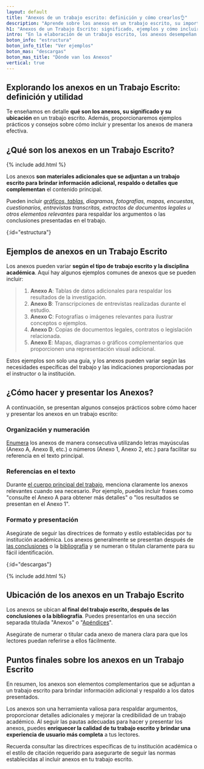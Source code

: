 ```yaml
---
layout: default
title: "Anexos de un trabajo escrito: definición y cómo crearlos👌"
description: "Aprende sobre los anexos en un trabajo escrito, su importancia y cómo agregarlos adecuadamente. Crea anexos efectivos en tus trabajos escritos. ↩"
h1: "Anexos de un Trabajo Escrito: significado, ejemplos y cómo incluirlos"
intro: "En la elaboración de un trabajo escrito, los anexos desempeñan un papel importante al proporcionar información complementaria y respaldo a los datos presentados en el cuerpo principal del documento."
boton_info: "estructura"
boton_info_title: "Ver ejemplos"
boton_mas: "descargas"
boton_mas_title: "Dónde van los Anexos"
vertical: true
---
```

## Explorando los anexos en un Trabajo Escrito: definición y utilidad

Te enseñamos en detalle **qué son los anexos, su significado y su ubicación** en un trabajo escrito. Además, proporcionaremos ejemplos prácticos y consejos sobre cómo incluir y presentar los anexos de manera efectiva.

## ¿Qué son los anexos en un Trabajo Escrito?

{% include add.html %}

Los anexos **son materiales adicionales que se adjuntan a un trabajo escrito para brindar información adicional, respaldo o detalles que complementan** el contenido principal.

Pueden incluir *[gráficos, tablas,]({{'normas-apa/tablas-y-figuras-normas-apa'|relative_url}} "Tablas y gráficos Normas APA") diagramas, fotografías, mapas, encuestas, cuestionarios, entrevistas transcritas, extractos de documentos legales u otros elementos relevantes* para respaldar los argumentos o las conclusiones presentadas en el trabajo.
<!-- Anclaje para que la barra fijada no cubra el siguiente subtítulo -->
{:id="estructura"}

## Ejemplos de anexos en un Trabajo Escrito

Los anexos pueden variar **según el tipo de trabajo escrito y la disciplina académica**. Aquí hay algunos ejemplos comunes de anexos que se pueden incluir:

>1. **Anexo A**: Tablas de datos adicionales para respaldar los resultados de la investigación.
>2. **Anexo B**: Transcripciones de entrevistas realizadas durante el estudio.
>3. **Anexo C**: Fotografías o imágenes relevantes para ilustrar conceptos o ejemplos.
>4. **Anexo D**: Copias de documentos legales, contratos o legislación relacionada.
>5. **Anexo E**: Mapas, diagramas o gráficos complementarios que proporcionen una representación visual adicional.

Estos ejemplos son solo una guía, y los anexos pueden variar según las necesidades específicas del trabajo y las indicaciones proporcionadas por el instructor o la institución.

## ¿Cómo hacer y presentar los Anexos?

A continuación, se presentan algunos consejos prácticos sobre cómo hacer y presentar los anexos en un trabajo escrito:

### Organización y numeración

[Enumera]({{'numeracion-trabajo-escrito'|relative_url}} "Numeración trabajo escrito") los anexos de manera consecutiva utilizando letras mayúsculas (Anexo A, Anexo B, etc.) o números (Anexo 1, Anexo 2, etc.) para facilitar su referencia en el texto principal.

### Referencias en el texto

Durante [el cuerpo principal del trabajo]({{'cuerpo-trabajo-escrito'|relative_url}} "Cuerpo trabajo escrito"), menciona claramente los anexos relevantes cuando sea necesario. Por ejemplo, puedes incluir frases como "consulte el Anexo A para obtener más detalles" o "los resultados se presentan en el Anexo 1".

### Formato y presentación

Asegúrate de seguir las directrices de formato y estilo establecidas por tu institución académica. Los anexos generalmente se presentan después de [las conclusiones]({{'conclusiones-trabajo-escrito'|relative_url}} "Conclusiones trabajo escrito") o la [bibliografía]({{'bibliografia-trabajo-escrito'|relative_url}} "Bibliografía trabajo escrito") y se numeran o titulan claramente para su fácil identificación.
<!-- Anclaje para que la barra fijada no cubra el siguiente subtítulo -->
{:id="descargas"}

{% include add.html %}

## Ubicación de los anexos en un Trabajo Escrito

Los anexos se ubican **al final del trabajo escrito, después de las conclusiones o la bibliografía**. Puedes presentarlos en una sección separada titulada "Anexos" o "[Apéndices]({{'apendice-trabajo-escrito'|relative_url}} "Apéndices trabajo escrito")".

Asegúrate de numerar o titular cada anexo de manera clara para que los lectores puedan referirse a ellos fácilmente.

## Puntos finales sobre los anexos en un Trabajo Escrito

En resumen, los anexos son elementos complementarios que se adjuntan a un trabajo escrito para brindar información adicional y respaldo a los datos presentados.

Los anexos son una herramienta valiosa para respaldar argumentos, proporcionar detalles adicionales y mejorar la credibilidad de un trabajo académico. Al seguir las pautas adecuadas para hacer y presentar los anexos, puedes **enriquecer la calidad de tu trabajo escrito y brindar una experiencia de usuario más completa** a tus lectores.

Recuerda consultar las directrices específicas de tu institución académica o el estilo de citación requerido para asegurarte de seguir las normas establecidas al incluir anexos en tu trabajo escrito.
